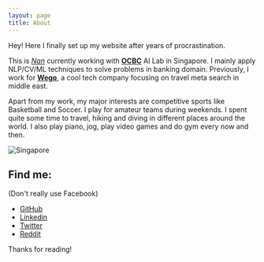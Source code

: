 ```yaml
---
layout: page
title: About
---
```


<p class="message">
  Hey! Here I finally set up my website after years of procrastination. 
</p>

This is [_Nan_](https://twitter.com/xia0nan/) currently working with [**OCBC**](https://en.wikipedia.org/wiki/OCBC_Bank) AI Lab in Singapore. I mainly apply NLP/CV/ML techniques to solve problems in banking domain. Previously, I work for [**Wego**](https://www.wego.com), a cool tech company focusing on travel meta search in middle east.

Apart from my work, my major interests are competitive sports like Basketball and Soccer. I play for amateur teams during weekends. I spent quite some time to travel, hiking and diving in different places around the world. I also play piano, jog, play video games and do gym every now and then.


![Singapore](https://www.qantas.com/content/travelinsider/en/travel-tips/here-s-what-not-to-do-in-singapore/_jcr_content/parsysTop/hero.img.full.medium.jpg/1533780700103.jpg)

## Find me: 
(Don't really use Facebook)

* [GitHub](https://github.com/xia0nan/)
* [Linkedin](https://www.linkedin.com/in/xiao-nan/)
* [Twitter](https://twitter.com/xia0nan/)
* [Reddit](https://www.reddit.com/user/nan_xiao)

Thanks for reading!

